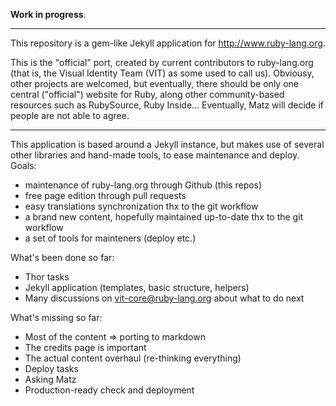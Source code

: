 **Work in progress**.

----

This repository is a gem-like Jekyll application for http://www.ruby-lang.org.

This is the "official" port, created by current contributors to ruby-lang.org (that is, the Visual Identity Team (VIT) as some used to call us). Obviousy, other projects are welcomed, but eventually, there should be only one central ("official") website for Ruby, along other community-based resources such as RubySource, Ruby Inside… Eventually, Matz will decide if people are not able to agree.

----

This application is based around a Jekyll instance, but makes use of several other libraries and hand-made tools, to ease maintenance and deploy.
Goals:

* maintenance of ruby-lang.org through Github (this repos)
* free page edition through pull requests
* easy translations synchronization thx to the git workflow
* a brand new content, hopefully maintained up-to-date thx to the git workflow
* a set of tools for mainteners (deploy etc.)

What's been done so far:

* Thor tasks
* Jekyll application (templates, basic structure, helpers)
* Many discussions on vit-core@ruby-lang.org about what to do next

What's missing so far:

* Most of the content => porting to markdown
* The credits page is important
* The actual content overhaul (re-thinking everything)
* Deploy tasks
* Asking Matz
* Production-ready check and deployment
